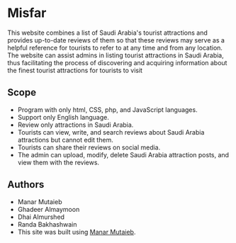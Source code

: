 # Misfar

This website  combines a list of Saudi Arabia's tourist attractions and 
provides up-to-date reviews of them so that these reviews may serve as a helpful reference 
for tourists to refer to at any time and from any location.
The website can assist admins in listing tourist attractions in Saudi Arabia, thus facilitating 
the process of discovering and acquiring information about the finest tourist attractions for 
tourists to visit

## Scope

- Program with only html, CSS, php, and JavaScript languages.
- Support only English language.
-	Review only attractions in Saudi Arabia.
-	Tourists can view, write, and search reviews about Saudi Arabia attractions but cannot edit them.
-	Tourists can share their reviews on social media.
- The admin can upload, modify, delete Saudi Arabia attraction posts, and view them with the reviews.




## Authors
- Manar Mutaieb
- Ghadeer Almaymoon
- Dhai Almurshed
- Randa Bakhashwain
- This site was built using [Manar Mutaieb](441201106@student.ksu.edu.sa).
